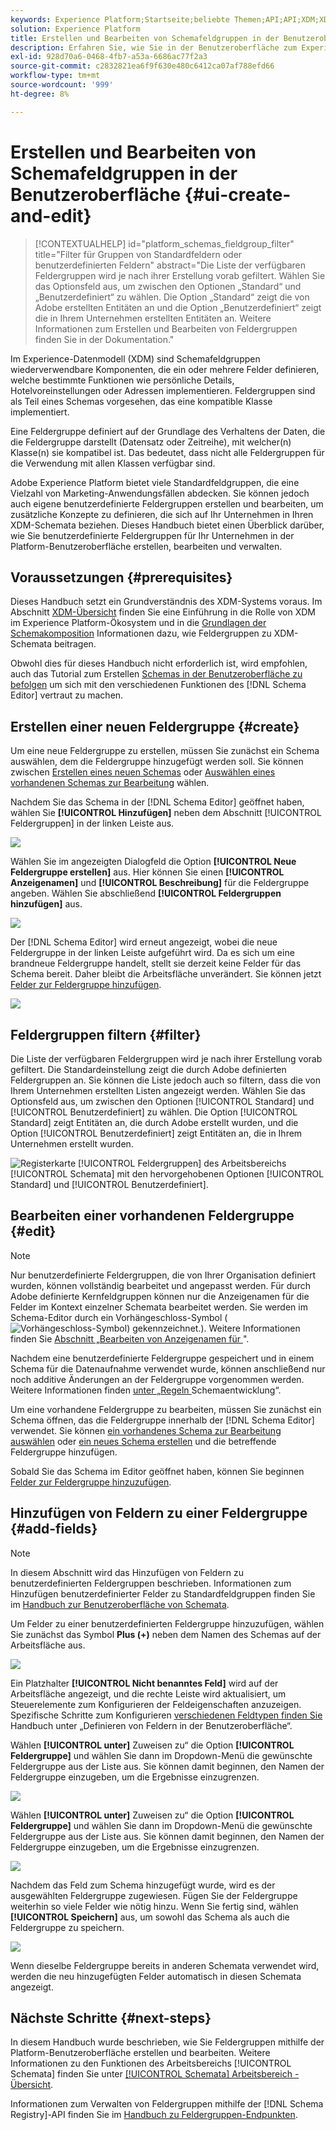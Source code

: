 ```yaml
---
keywords: Experience Platform;Startseite;beliebte Themen;API;API;XDM;XDM-System;Experience-Datenmodell;Datenmodell;UI;Arbeitsbereich;Feldergruppe;Feldergruppen;
solution: Experience Platform
title: Erstellen und Bearbeiten von Schemafeldgruppen in der Benutzeroberfläche
description: Erfahren Sie, wie Sie in der Benutzeroberfläche zum Experience Platform Schemafeldgruppen erstellen und bearbeiten.
exl-id: 928d70a6-0468-4fb7-a53a-6686ac77f2a3
source-git-commit: c2832821ea6f9f630e480c6412ca07af788efd66
workflow-type: tm+mt
source-wordcount: '999'
ht-degree: 8%

---
```


# Erstellen und Bearbeiten von Schemafeldgruppen in der Benutzeroberfläche {#ui-create-and-edit}

>[!CONTEXTUALHELP]
>id="platform_schemas_fieldgroup_filter"
>title="Filter für Gruppen von Standardfeldern oder benutzerdefinierten Feldern"
>abstract="Die Liste der verfügbaren Feldergruppen wird je nach ihrer Erstellung vorab gefiltert. Wählen Sie das Optionsfeld aus, um zwischen den Optionen „Standard“ und „Benutzerdefiniert“ zu wählen. Die Option „Standard“ zeigt die von Adobe erstellten Entitäten an und die Option „Benutzerdefiniert“ zeigt die in Ihrem Unternehmen erstellten Entitäten an. Weitere Informationen zum Erstellen und Bearbeiten von Feldergruppen finden Sie in der Dokumentation."

Im Experience-Datenmodell (XDM) sind Schemafeldgruppen wiederverwendbare Komponenten, die ein oder mehrere Felder definieren, welche bestimmte Funktionen wie persönliche Details, Hotelvoreinstellungen oder Adressen implementieren. Feldergruppen sind als Teil eines Schemas vorgesehen, das eine kompatible Klasse implementiert.

Eine Feldergruppe definiert auf der Grundlage des Verhaltens der Daten, die die Feldergruppe darstellt (Datensatz oder Zeitreihe), mit welcher(n) Klasse(n) sie kompatibel ist. Das bedeutet, dass nicht alle Feldergruppen für die Verwendung mit allen Klassen verfügbar sind.

Adobe Experience Platform bietet viele Standardfeldgruppen, die eine Vielzahl von Marketing-Anwendungsfällen abdecken. Sie können jedoch auch eigene benutzerdefinierte Feldergruppen erstellen und bearbeiten, um zusätzliche Konzepte zu definieren, die sich auf Ihr Unternehmen in Ihren XDM-Schemata beziehen. Dieses Handbuch bietet einen Überblick darüber, wie Sie benutzerdefinierte Feldergruppen für Ihr Unternehmen in der Platform-Benutzeroberfläche erstellen, bearbeiten und verwalten.

## Voraussetzungen {#prerequisites}

Dieses Handbuch setzt ein Grundverständnis des XDM-Systems voraus. Im Abschnitt [XDM-Übersicht](../../home.md) finden Sie eine Einführung in die Rolle von XDM im Experience Platform-Ökosystem und in die [Grundlagen der Schemakomposition](../../schema/composition.md) Informationen dazu, wie Feldergruppen zu XDM-Schemata beitragen.

Obwohl dies für dieses Handbuch nicht erforderlich ist, wird empfohlen, auch das Tutorial zum Erstellen [ Schemas in der Benutzeroberfläche zu befolgen](../../tutorials/create-schema-ui.md) um sich mit den verschiedenen Funktionen des [!DNL Schema Editor] vertraut zu machen.

## Erstellen einer neuen Feldergruppe {#create}

Um eine neue Feldergruppe zu erstellen, müssen Sie zunächst ein Schema auswählen, dem die Feldergruppe hinzugefügt werden soll. Sie können zwischen [Erstellen eines neuen Schemas](./schemas.md#create) oder [Auswählen eines vorhandenen Schemas zur Bearbeitung](./schemas.md#edit) wählen.

Nachdem Sie das Schema in der [!DNL Schema Editor] geöffnet haben, wählen Sie **[!UICONTROL Hinzufügen]** neben dem Abschnitt [!UICONTROL Feldergruppen] in der linken Leiste aus.

![](../../images/ui/resources/field-groups/add-field-group.png)

Wählen Sie im angezeigten Dialogfeld die Option **[!UICONTROL Neue Feldergruppe erstellen]** aus. Hier können Sie einen **[!UICONTROL Anzeigenamen]** und **[!UICONTROL Beschreibung]** für die Feldergruppe angeben. Wählen Sie abschließend **[!UICONTROL Feldergruppen hinzufügen]** aus.

![](../../images/ui/resources/field-groups/create-field-group.png)

Der [!DNL Schema Editor] wird erneut angezeigt, wobei die neue Feldergruppe in der linken Leiste aufgeführt wird. Da es sich um eine brandneue Feldergruppe handelt, stellt sie derzeit keine Felder für das Schema bereit. Daher bleibt die Arbeitsfläche unverändert. Sie können jetzt [Felder zur Feldergruppe hinzufügen](#add-fields).

![](../../images/ui/resources/field-groups/field-group-added.png)

## Feldergruppen filtern {#filter}

Die Liste der verfügbaren Feldergruppen wird je nach ihrer Erstellung vorab gefiltert. Die Standardeinstellung zeigt die durch Adobe definierten Feldergruppen an. Sie können die Liste jedoch auch so filtern, dass die von Ihrem Unternehmen erstellten Listen angezeigt werden. Wählen Sie das Optionsfeld aus, um zwischen den Optionen [!UICONTROL Standard] und [!UICONTROL Benutzerdefiniert] zu wählen. Die Option [!UICONTROL Standard] zeigt Entitäten an, die durch Adobe erstellt wurden, und die Option [!UICONTROL Benutzerdefiniert] zeigt Entitäten an, die in Ihrem Unternehmen erstellt wurden.

![Registerkarte [!UICONTROL Feldergruppen] des Arbeitsbereichs [!UICONTROL Schemata] mit den hervorgehobenen Optionen [!UICONTROL Standard] und [!UICONTROL Benutzerdefiniert].](../../images/ui/resources/field-groups/standard-and-custom-field-groups.png)

## Bearbeiten einer vorhandenen Feldergruppe {#edit}

>[!NOTE]
>
>Nur benutzerdefinierte Feldergruppen, die von Ihrer Organisation definiert wurden, können vollständig bearbeitet und angepasst werden. Für durch Adobe definierte Kernfeldgruppen können nur die Anzeigenamen für die Felder im Kontext einzelner Schemata bearbeitet werden. Sie werden im Schema-Editor durch ein Vorhängeschloss-Symbol (![Vorhängeschloss-Symbol) gekennzeichnet.](/help/images/icons/lock-closed.png)). Weitere Informationen finden Sie [ Abschnitt „Bearbeiten von Anzeigenamen für ](./schemas.md#display-names)&quot;.
>
>Nachdem eine benutzerdefinierte Feldergruppe gespeichert und in einem Schema für die Datenaufnahme verwendet wurde, können anschließend nur noch additive Änderungen an der Feldergruppe vorgenommen werden. Weitere Informationen finden [ unter „Regeln ](../../schema/composition.md#evolution) Schemaentwicklung“.

Um eine vorhandene Feldergruppe zu bearbeiten, müssen Sie zunächst ein Schema öffnen, das die Feldergruppe innerhalb der [!DNL Schema Editor] verwendet. Sie können [ein vorhandenes Schema zur Bearbeitung auswählen](./schemas.md#edit) oder [ein neues Schema erstellen](./schemas.md#create) und die betreffende Feldergruppe hinzufügen.

Sobald Sie das Schema im Editor geöffnet haben, können Sie beginnen [Felder zur Feldergruppe hinzuzufügen](#add-fields).

## Hinzufügen von Feldern zu einer Feldergruppe {#add-fields}

>[!NOTE]
>
>In diesem Abschnitt wird das Hinzufügen von Feldern zu benutzerdefinierten Feldergruppen beschrieben. Informationen zum Hinzufügen benutzerdefinierter Felder zu Standardfeldgruppen finden Sie im [Handbuch zur Benutzeroberfläche von Schemata](./schemas.md#custom-fields-for-standard-groups).

Um Felder zu einer benutzerdefinierten Feldergruppe hinzuzufügen, wählen Sie zunächst das Symbol **Plus (+)** neben dem Namen des Schemas auf der Arbeitsfläche aus.

![](../../images/ui/resources/field-groups/add-field.png)

Ein Platzhalter **[!UICONTROL Nicht benanntes Feld]** wird auf der Arbeitsfläche angezeigt, und die rechte Leiste wird aktualisiert, um Steuerelemente zum Konfigurieren der Feldeigenschaften anzuzeigen. Spezifische Schritte zum Konfigurieren [ verschiedenen Feldtypen finden Sie ](../fields/overview.md#define) Handbuch unter „Definieren von Feldern in der Benutzeroberfläche“.

Wählen **[!UICONTROL unter]** Zuweisen zu“ die Option **[!UICONTROL Feldergruppe]** und wählen Sie dann im Dropdown-Menü die gewünschte Feldergruppe aus der Liste aus. Sie können damit beginnen, den Namen der Feldergruppe einzugeben, um die Ergebnisse einzugrenzen.

![](../../images/ui/resources/field-groups/select-field-group.png)

Wählen **[!UICONTROL unter]** Zuweisen zu“ die Option **[!UICONTROL Feldergruppe]** und wählen Sie dann im Dropdown-Menü die gewünschte Feldergruppe aus der Liste aus. Sie können damit beginnen, den Namen der Feldergruppe einzugeben, um die Ergebnisse einzugrenzen.

![](../../images/ui/resources/field-groups/select-field-group.png)

Nachdem das Feld zum Schema hinzugefügt wurde, wird es der ausgewählten Feldergruppe zugewiesen. Fügen Sie der Feldergruppe weiterhin so viele Felder wie nötig hinzu. Wenn Sie fertig sind, wählen **[!UICONTROL Speichern]** aus, um sowohl das Schema als auch die Feldergruppe zu speichern.

![](../../images/ui/resources/field-groups/complete-field-group.png)

Wenn dieselbe Feldergruppe bereits in anderen Schemata verwendet wird, werden die neu hinzugefügten Felder automatisch in diesen Schemata angezeigt.

## Nächste Schritte {#next-steps}

In diesem Handbuch wurde beschrieben, wie Sie Feldergruppen mithilfe der Platform-Benutzeroberfläche erstellen und bearbeiten. Weitere Informationen zu den Funktionen des Arbeitsbereichs [!UICONTROL Schemata] finden Sie unter [[!UICONTROL Schemata] Arbeitsbereich - Übersicht](../overview.md).

Informationen zum Verwalten von Feldergruppen mithilfe der [!DNL Schema Registry]-API finden Sie im [Handbuch zu Feldergruppen-Endpunkten](../../api/field-groups.md).
